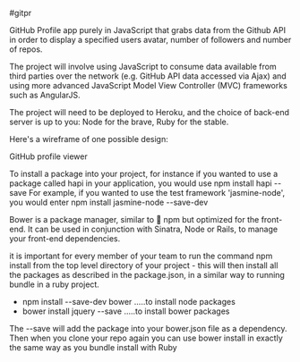 #gitpr

GitHub Profile app purely in JavaScript that grabs data from the Github API in order to display a specified users avatar, number of followers and number of repos.

The project will involve using JavaScript to consume data available from third parties over the network (e.g. GitHub API data accessed via Ajax) and using more advanced JavaScript Model View Controller (MVC) frameworks such as AngularJS.

The project will need to be deployed to Heroku, and the choice of back-end server is up to you: Node for the brave, Ruby for the stable.

Here's a wireframe of one possible design:

GitHub profile viewer

To install a package into your project, for instance if you wanted to use a package called hapi in your application, you would use npm install hapi --save For example, if you wanted to use the test framework 'jasmine-node', you would enter npm install jasmine-node --save-dev

Bower is a package manager, similar to :pill: npm but optimized for the front-end. It can be used in conjunction with Sinatra, Node or Rails, to manage your front-end dependencies.

it is important for every member of your team to run the command npm install from the top level directory of your project - this will then install all the packages as described in the package.json, in a similar way to running bundle in a ruby project.

* npm install --save-dev bower  .....to install node packages
* bower install jquery --save   .....to install bower packages

The --save will add the package into your bower.json file as a dependency. Then when you clone your repo again you can use bower install in exactly the same way as you bundle install with Ruby

